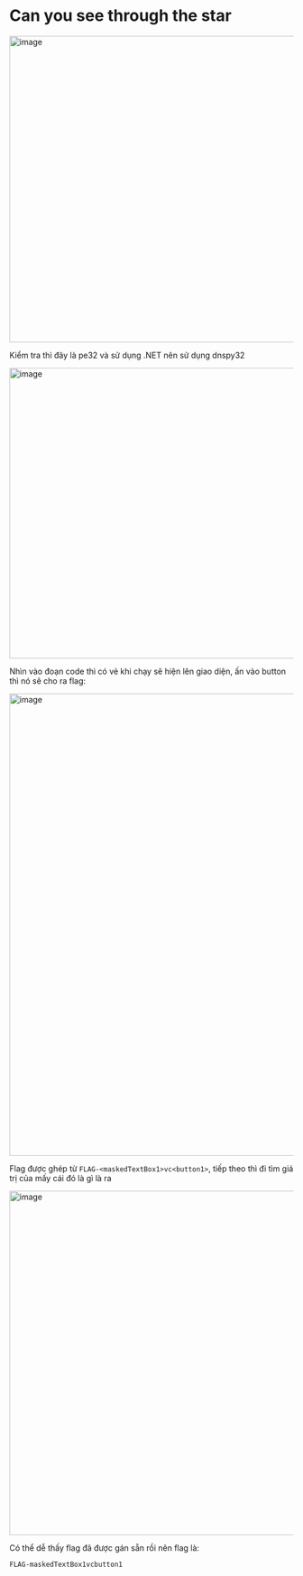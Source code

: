 # Can you see through the star

<img width="1378" height="543" alt="image" src="https://github.com/user-attachments/assets/8cd5f368-9a31-4a0c-a277-51f96df5c002" />

Kiểm tra thì đây là pe32 và sử dụng .NET nên sử dụng dnspy32

<img width="721" height="515" alt="image" src="https://github.com/user-attachments/assets/4dbc8a75-57c0-4ae3-8ca3-d751b221a1f7" />

Nhìn vào đoạn code thì có vẻ khi chạy sẽ hiện lên giao diện, ấn vào button thì nó sẽ cho ra flag:

<img width="1636" height="819" alt="image" src="https://github.com/user-attachments/assets/0a486f5d-a890-4e72-895b-234be453e221" />

Flag được ghép từ `FLAG-<maskedTextBox1>vc<button1>`, tiếp theo thì đi tìm giá trị của mấy cái đó là gì là ra

<img width="674" height="610" alt="image" src="https://github.com/user-attachments/assets/cf4a9a01-ce7f-41fc-af42-3bbf0764684f" />

Có thể dễ thấy flag đã được gán sẵn rồi nên flag là:

`FLAG-maskedTextBox1vcbutton1`


